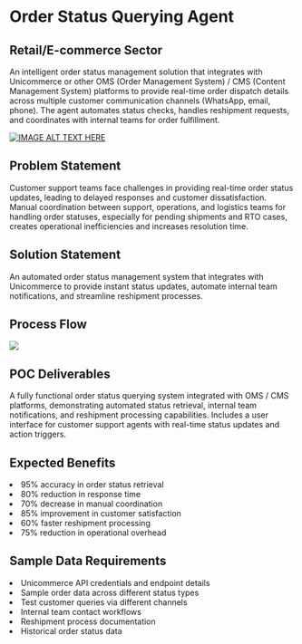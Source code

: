 <h1>Order Status Querying Agent</h1>
<h2>Retail/E-commerce Sector</h2>
An intelligent order status management solution that integrates with Unicommerce or other OMS (Order Management System) / CMS (Content Management System) platforms to provide real-time order dispatch details across multiple customer communication channels (WhatsApp, email, phone). The agent automates status checks, handles reshipment requests, and coordinates with internal teams for order fulfillment.

[![IMAGE ALT TEXT HERE](https://img.youtube.com/vi/M5ldQxMpbLQ/0.jpg)](https://www.youtube.com/watch?v=M5ldQxMpbLQ)

<h2>Problem Statement</h2>
Customer support teams face challenges in providing real-time order status updates, leading to delayed responses and customer dissatisfaction. Manual coordination between support, operations, and logistics teams for handling order statuses, especially for pending shipments and RTO cases, creates operational inefficiencies and increases resolution time.
<h2>Solution Statement</h2>
An automated order status management system that integrates with Unicommerce to provide instant status updates, automate internal team notifications, and streamline reshipment processes.
<h2>Process Flow</h2>
<img src="https://github.com/user-attachments/assets/15e10519-d67b-45e9-85f9-d23ff80385c4"/>
<h2>POC Deliverables</h2>
A fully functional order status querying system integrated with OMS / CMS platforms, demonstrating automated status retrieval, internal team notifications, and reshipment processing capabilities. Includes a user interface for customer support agents with real-time status updates and action triggers.
<h2>Expected Benefits</h2>
<li>95% accuracy in order status retrieval</li>
<li>80% reduction in response time</li>
<li>70% decrease in manual coordination</li>
<li>85% improvement in customer satisfaction</li>
<li>60% faster reshipment processing</li>
<li>75% reduction in operational overhead</li>
<h2>Sample Data Requirements</h2>
<li>Unicommerce API credentials and endpoint details</li>
<li>Sample order data across different status types</li>
<li>Test customer queries via different channels</li>
<li>Internal team contact workflows</li>
<li>Reshipment process documentation</li>
<li>Historical order status data</li>
